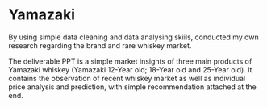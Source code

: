 # Yamazaki

By using simple data cleaning and data analysing skiils, conducted my own research regarding the brand and rare whiskey market.

The deliverable PPT is a simple market insights of three main products of Yamazaki whiskey (Yamazaki 12-Year old; 18-Year old and 25-Year old). It contains the observation of recent whiskey market as well as individual price analysis and prediction, with simple recommendation attached at the end.
